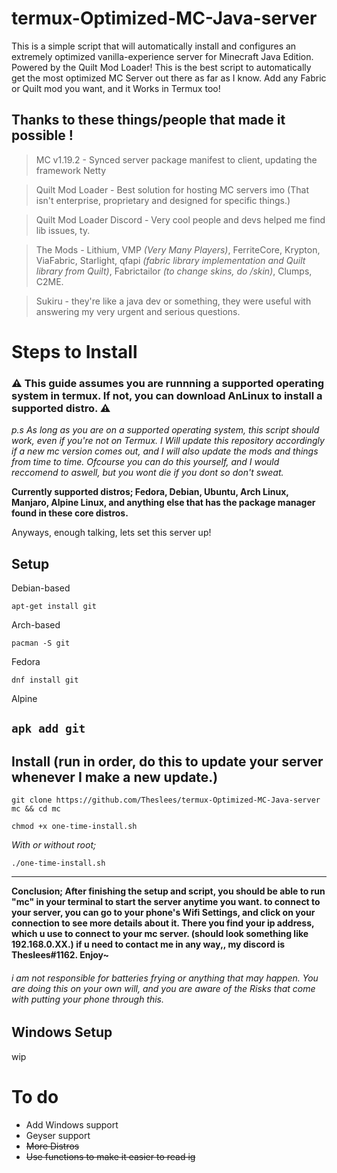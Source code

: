 # termux-Optimized-MC-Java-server
This is a simple script that will automatically install and configures an extremely optimized vanilla-experience server for Minecraft Java Edition. Powered by the Quilt Mod Loader! This is the best script to automatically get the most optimized MC Server out there as far as I know. Add any Fabric or Quilt mod you want, and it Works in Termux too!

## Thanks to these things/people that made it possible !
> MC v1.19.2 - Synced server package manifest to client, updating the framework Netty

> Quilt Mod Loader - Best solution for hosting MC servers imo (That isn't enterprise, proprietary and designed for specific things.)

> Quilt Mod Loader Discord - Very cool people and devs helped me find lib issues, ty.

> The Mods - Lithium, VMP *(Very Many Players)*, FerriteCore, Krypton, ViaFabric, Starlight, qfapi *(fabric library implementation and Quilt library from Quilt)*, Fabrictailor *(to change skins, do /skin)*, Clumps, C2ME.

> Sukiru - they're like a java dev or something, they were useful with answering my very urgent and serious questions.

# Steps to Install

### ⚠️ This guide assumes you are runnning a supported operating system in termux. If not, you can download AnLinux to install a supported distro. ⚠️
*p.s As long as you are on a supported operating system, this script should work, even if you're not on Termux. I Will update this repository accordingly if a new mc version comes out, and I will also update the mods and things from time to time. Ofcourse you can do this yourself, and I would reccomend to aswell, but you wont die if you dont so don't sweat.*

**Currently supported distros; Fedora, Debian, Ubuntu, Arch Linux, Manjaro, Alpine Linux, and anything else that has the package manager found in these core distros.**

Anyways, enough talking, lets set this server up!

## Setup
Debian-based

`apt-get install git`

Arch-based

`pacman -S git`

Fedora

`dnf install git`

Alpine

`apk add git`
---------------------------------------------------------------------------------------------------------------------------------------

## Install (run in order, do this to update your server whenever I make a new update.)
`git clone https://github.com/Theslees/termux-Optimized-MC-Java-server mc && cd mc`

`chmod +x one-time-install.sh`

*With or without root;*

`./one-time-install.sh`

---------------------------------------------------------------------------------------------------------------------------------------
**Conclusion; After finishing the setup and script, you should be able to run "mc" in your terminal to start the server anytime you want. to connect to your server, you can go to your phone's Wifi Settings, and click on your connection to see more details about it. There you find your ip address, which u use to connect to your mc server. (should look something like 192.168.0.XX.) if u need to contact me in any way,, my discord is Theslees#1162. Enjoy~**

###### i am not responsible for batteries frying or anything that may happen. You are doing this on your own will, and you are aware of the Risks that come with putting your phone through this.

## Windows Setup
wip

# To do
- Add Windows support
- Geyser support
- ~~More Distros~~
- ~~Use functions to make it easier to read ig~~
